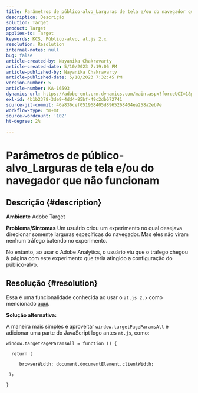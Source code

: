 ```yaml
---
title: Parâmetros de público-alvo_Larguras de tela e/ou do navegador que não funcionam
description: Descrição
solution: Target
product: Target
applies-to: Target
keywords: KCS, Público-alvo, at.js 2.x
resolution: Resolution
internal-notes: null
bug: false
article-created-by: Nayanika Chakravarty
article-created-date: 5/10/2023 7:19:06 PM
article-published-by: Nayanika Chakravarty
article-published-date: 5/10/2023 7:32:45 PM
version-number: 5
article-number: KA-16593
dynamics-url: https://adobe-ent.crm.dynamics.com/main.aspx?forceUCI=1&pagetype=entityrecord&etn=knowledgearticle&id=33aea286-67ef-ed11-8849-6045bd006239
exl-id: 4b1b2378-3de9-4dd4-85bf-49c2db672741
source-git-commit: 46a836cef051968405d8965268404ea258a2eb7e
workflow-type: tm+mt
source-wordcount: '102'
ht-degree: 2%

---
```


# Parâmetros de público-alvo_Larguras de tela e/ou do navegador que não funcionam

## Descrição {#description}

<b>Ambiente</b>
Adobe Target


<b>Problema/Sintomas</b>
Um usuário criou um experimento no qual desejava direcionar somente larguras específicas do navegador. Mas eles não viram nenhum tráfego batendo no experimento.

No entanto, ao usar o Adobe Analytics, o usuário viu que o tráfego chegou à página com este experimento que teria atingido a configuração do público-alvo.


## Resolução {#resolution}


Essa é uma funcionalidade conhecida ao usar o `at.js 2.x` como mencionado [aqui](https://experienceleague.adobe.com/docs/target-dev/developer/client-side/at-js-implementation/upgrading-from-atjs-1x-to-atjs-20.html).

<b>Solução alternativa:</b>

A maneira mais simples é aproveitar `window.targetPageParamsAll` e adicionar uma parte do JavaScript logo antes `at.js`, como:


```
window.targetPageParamsAll = function () {

  return (

     browserWidth: document.documentElement.clientWidth;

 );

}
```
